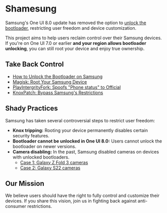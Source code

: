 # Shamesung

Samsung's One UI 8.0 update has removed the option to [unlock the bootloader](https://xdaforums.com/t/bootloader-unlocking-option-removed-from-one-ui-8-0.4751904), restricting user freedom and device customization.

This project aims to help users reclaim control over their Samsung devices. If you're on One UI 7.0 or earlier **and your region allows bootloader unlocking**, you can still root your device and enjoy true ownership.

## Take Back Control

- [How to Unlock the Bootloader on Samsung](https://github.com/melontini/bootloader-unlock-wall-of-shame/blob/main/misc/samsung-unlock.md)
- [Magisk: Root Your Samsung Device](https://topjohnwu.github.io/Magisk/install.html#samsung-devices)
- [PlayIntergrityFork: Spoofs "Phone status" to Official](https://github.com/osm0sis/PlayIntegrityFork)
- [KnoxPatch: Bypass Samsung's Restrictions](https://github.com/salvogiangri/KnoxPatch)

## Shady Practices

Samsung has taken several controversial steps to restrict user freedom:

- **Knox tripping:** Rooting your device permanently disables certain security features.
- **Bootloader cannot be unlocked in One UI 8.0:** Users cannot unlock the bootloader on newer versions.
- **Camera disabling:** In the past, Samsung disabled cameras on devices with unlocked bootloaders.  
  - [Case 1: Galaxy Z Fold 3 cameras](https://www.xda-developers.com/bootloader-unlocking-no-longer-kills-galaxy-z-fold-3-cameras)
  - [Case 2: Galaxy S22 cameras](https://www.xda-developers.com/samsung-galaxy-s22-bootloader-unlock-camera-working)

## Our Mission

We believe users should have the right to fully control and customize their devices. If you share this vision, join us in fighting back against anti-consumer restrictions.
